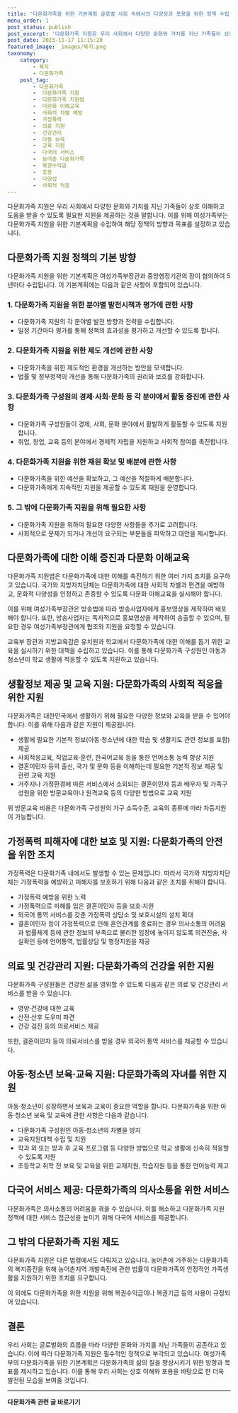 ```yaml
---
title: '다문화가족을 위한 기본계획 글로벌 사회 속에서의 다양성과 포용을 위한 정책 수립'
menu_order: 1
post_status: publish
post_excerpt: '다문화가족 지원은 우리 사회에서 다양한 문화와 가치를 지닌 가족들이 상호 이해하고 도움을 받을 수 있도록 필요한 지원을 제공하는 것을 말합니다. 이를 위해 여성가족부는 다문화가족 지원을 위한 기본계획을 수립하여 해당 정책의 방향과 목표를 설정하고 있습니다.'
post_date: 2023-11-17 11:15:20
featured_image: _images/복지.png
taxonomy:
    category:
        - 복지
        - 다문화가족
    post_tag:
        - 다문화가족
        -  다문화가족 지원
        -  다문화가족 지원법
        -  다문화 이해교육
        -  사회적 차별 예방
        -  가정폭력
        -  의료 지원
        -  건강관리
        -  아동 보육
        -  교육 지원
        -  다국어 서비스
        -  농어촌 다문화가족
        -  복권수익금
        -  포용
        -  다양성
        -  사회적 적응
---
```



다문화가족 지원은 우리 사회에서 다양한 문화와 가치를 지닌 가족들이 상호 이해하고 도움을 받을 수 있도록 필요한 지원을 제공하는 것을 말합니다. 이를 위해 여성가족부는 다문화가족 지원을 위한 기본계획을 수립하여 해당 정책의 방향과 목표를 설정하고 있습니다.

## 다문화가족 지원 정책의 기본 방향
다문화가족 지원을 위한 기본계획은 여성가족부장관과 중앙행정기관의 장이 협의하여 5년마다 수립됩니다. 이 기본계획에는 다음과 같은 사항이 포함되어 있습니다.

### 1. 다문화가족 지원을 위한 분야별 발전시책과 평가에 관한 사항
- 다문화가족 지원의 각 분야별 발전 방향과 전략을 수립합니다.
- 일정 기간마다 평가를 통해 정책의 효과성을 평가하고 개선할 수 있도록 합니다.

### 2. 다문화가족 지원을 위한 제도 개선에 관한 사항
- 다문화가족을 위한 제도적인 환경을 개선하는 방안을 모색합니다.
- 법률 및 정부정책의 개선을 통해 다문화가족의 권리와 보호를 강화합니다.

### 3. 다문화가족 구성원의 경제·사회·문화 등 각 분야에서 활동 증진에 관한 사항
- 다문화가족 구성원들이 경제, 사회, 문화 분야에서 활발하게 활동할 수 있도록 지원합니다.
- 취업, 창업, 교육 등의 분야에서 경제적 자립을 지원하고 사회적 참여를 촉진합니다.

### 4. 다문화가족 지원을 위한 재원 확보 및 배분에 관한 사항
- 다문화가족을 위한 예산을 확보하고, 그 예산을 적절하게 배분합니다.
- 다문화가족에게 지속적인 지원을 제공할 수 있도록 재원을 운영합니다.

### 5. 그 밖에 다문화가족 지원을 위해 필요한 사항
- 다문화가족 지원을 위하여 필요한 다양한 사항들을 추가로 고려합니다.
- 사회적으로 문제가 되거나 개선이 요구되는 부분들을 파악하고 대안을 제시합니다.

## 다문화가족에 대한 이해 증진과 다문화 이해교육

다문화가족 지원법은 다문화가족에 대한 이해를 촉진하기 위한 여러 가지 조치를 요구하고 있습니다. 국가와 지방자치단체는 다문화가족에 대한 사회적 차별과 편견을 예방하고, 문화적 다양성을 인정하고 존중할 수 있도록 다문화 이해교육을 실시해야 합니다.

이를 위해 여성가족부장관은 방송법에 따라 방송사업자에게 홍보영상을 제작하여 배포해야 합니다. 또한, 방송사업자는 독자적으로 홍보영상을 제작하여 송출할 수 있으며, 필요한 경우 여성가족부장관에게 협조와 지원을 요청할 수 있습니다.

교육부 장관과 지방교육감은 유치원과 학교에서 다문화가족에 대한 이해를 돕기 위한 교육을 실시하기 위한 대책을 수립하고 있습니다. 이를 통해 다문화가족 구성원인 아동과 청소년이 학교 생활에 적응할 수 있도록 지원하고 있습니다.

## 생활정보 제공 및 교육 지원: 다문화가족의 사회적 적응을 위한 지원

다문화가족은 대한민국에서 생활하기 위해 필요한 다양한 정보와 교육을 받을 수 있어야 합니다. 이를 위해 다음과 같은 지원이 제공됩니다.

- 생활에 필요한 기본적 정보(아동·청소년에 대한 학습 및 생활지도 관련 정보를 포함) 제공
- 사회적응교육, 직업교육·훈련, 한국어교육 등을 통한 언어소통 능력 향상 지원
- 결혼이민자 등의 출신, 국가 및 문화 등을 이해하는데 필요한 기본적 정보 제공 및 관련 교육 지원
- 거주지나 가정환경에 따른 서비스에서 소외되는 결혼이민자 등과 배우자 및 가족구성원을 위한 방문교육이나 원격교육 등의 다양한 방법으로 교육 지원

위 방문교육 비용은 다문화가족 구성원의 가구 소득수준, 교육의 종류에 따라 차등지원이 가능합니다.

## 가정폭력 피해자에 대한 보호 및 지원: 다문화가족의 안전을 위한 조치

가정폭력은 다문화가족 내에서도 발생할 수 있는 문제입니다. 따라서 국가와 지방자치단체는 가정폭력을 예방하고 피해자를 보호하기 위해 다음과 같은 조치를 취해야 합니다.

- 가정폭력 예방을 위한 노력
- 가정폭력으로 피해를 입은 결혼이민자 등을 보호·지원
- 외국어 통역 서비스를 갖춘 가정폭력 상담소 및 보호시설의 설치 확대
- 결혼이민자 등이 가정폭력으로 인해 혼인관계를 종료하는 경우 의사소통의 어려움과 법률체계 등에 관한 정보의 부족으로 불리한 입장에 놓이지 않도록 의견진술, 사실확인 등에 언어통역, 법률상담 및 행정지원을 제공

## 의료 및 건강관리 지원: 다문화가족의 건강을 위한 지원

다문화가족 구성원들은 건강한 삶을 영위할 수 있도록 다음과 같은 의료 및 건강관리 서비스를 받을 수 있습니다.

- 영양·건강에 대한 교육
- 산전·산후 도우미 파견
- 건강 검진 등의 의료서비스 제공

또한, 결혼이민자 등이 의료서비스를 받을 경우 외국어 통역 서비스를 제공할 수 있습니다.

## 아동·청소년 보육·교육 지원: 다문화가족의 자녀를 위한 지원

아동·청소년이 성장하면서 보육과 교육이 중요한 역할을 합니다. 다문화가족을 위한 아동·청소년 보육 및 교육에 관한 사항은 다음과 같습니다.

- 다문화가족 구성원인 아동·청소년의 차별을 방지
- 교육지원대책 수립 및 지원
- 학과 외 또는 방과 후 교육 프로그램 등 다양한 방법으로 학교 생활에 신속히 적응할 수 있도록 지원
- 초등학교 취학 전 보육 및 교육을 위한 교재지원, 학습지원 등을 통한 언어능력 제고

## 다국어 서비스 제공: 다문화가족의 의사소통을 위한 서비스

다문화가족은 의사소통의 어려움을 겪을 수 있습니다. 이를 해소하고 다문화가족 지원 정책에 대한 서비스 접근성을 높이기 위해 다국어 서비스를 제공합니다.

## 그 밖의 다문화가족 지원 제도

다문화가족 지원은 다른 법령에서도 다뤄지고 있습니다. 농어촌에 거주하는 다문화가족의 복지증진을 위해 농어촌지역 개발촉진에 관한 법률이 다문화가족의 안정적인 가족생활을 지원하기 위한 조치를 요구합니다.

이 외에도 다문화가족을 위한 지원을 위해 복권수익금이나 복권기금 등의 사용이 규정되어 있습니다.

## 결론

우리 사회는 글로벌화의 흐름을 따라 다양한 문화와 가치를 지닌 가족들이 공존하고 있습니다. 이에 따라 다문화가족 지원은 필수적인 정책으로 부각되고 있습니다. 여성가족부의 다문화가족을 위한 기본계획은 다문화가족의 삶의 질을 향상시키기 위한 방향과 목표를 제시하고 있습니다. 이를 통해 우리 사회는 상호 이해와 포용을 바탕으로 한 더욱 발전된 모습을 보여줄 것입니다.
<!-- wp:separator -->
<hr class="wp-block-separator has-alpha-channel-opacity"/>
<!-- /wp:separator -->

<!-- wp:group {"backgroundColor":"base","layout":{"type":"constrained"}} -->
<div class="wp-block-group has-base-background-color has-background"><!-- wp:paragraph {"align":"center","fontSize":"medium"} -->
<p class="has-text-align-center has-large-font-size"><strong>다문화가족 관련 글 바로가기</strong></p>
<!-- /wp:paragraph -->


<!-- wp:latest-posts
{"categories":[{"id":22666,"count":19,"description":"","link":"https://uknowlaw.com/category/%eb%8b%a4%eb%ac%b8%ed%99%94%ea%b0%80%ec%a1%b1/","name":"다문화가족","slug":"다문화가족","taxonomy":"category","parent":0,"meta":[],"_links":{"self":[{"href":"https://uknowlaw.com/wp-json/wp/v2/categories/22666"}],"collection":[{"href":"https://uknowlaw.com/wp-json/wp/v2/categories"}],"about":[{"href":"https://uknowlaw.com/wp-json/wp/v2/taxonomies/category"}],"wp:post_type":[{"href":"https://uknowlaw.com/wp-json/wp/v2/posts?categories=22666"}],"curies":[{"name":"wp","href":"https://api.w.org/{rel}","templated":true}]}}],"postsToShow":100,"excerptLength":28,"postLayout":"grid","columns":2,"featuredImageAlign":"left","featuredImageSizeSlug":"large","fontSize":"small"} /--></div>
<!-- /wp:group -->